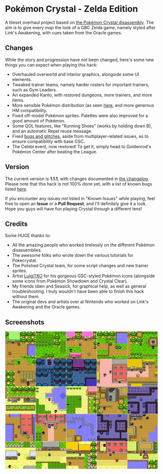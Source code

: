 # Pokémon Crystal - Zelda Edition

A tileset overhaul project based on [the Pokémon Crystal disassembly](https://github.com/pret/pokecrystal). The aim is to give every map the look of a GBC Zelda game, namely styled after Link's Awakening, with cues taken from the Oracle games.

## Changes
While the story and progression have not been changed, here's some new things you can expect when playing this hack:
* Overhauled overworld and interior graphics, alongside some UI elements.
* Tweaked trainer teams, namely harder rosters for important trainers, such as Gym Leaders.
* An expanded Kanto, with restored dungeons, more trainers, and more items.
* More sensible Pokémon distribution (as seen [here](LOCATIONS.txt), and more generous HM compatibility.
* Fixed off-model Pokémon sprites. Palettes were also improved for a good amount of Pokémon.
* Some QOL features, like "Running Shoes" (works by holding down B), and an automatic Repel reuse message.
* Fixed [bugs and glitches](https://github.com/pret/pokecrystal/blob/master/docs/bugs_and_glitches.md), aside from multiplayer-related issues, as to ensure compatibility with base GSC.
* The Celebi event, now restored! To get it, simply head to Goldenrod's Pokémon Center after beating the League.

## Version
The current version is **1.1.1**, with changes documented in [the changelog](CHANGELOG.txt). Please note that this hack is not 100% done yet, with a list of known bugs listed [here](KNOWN_ISSUES.txt).

If you encounter any issues *not* listed in "Known Issues" while playing, feel free to open an **Issue** or a **Pull Request**, and I'll definitely give it a look. Hope you guys will have fun playing Crystal through a different lens!

## Credits
Some HUGE thanks to:
* All the amazing people who worked tirelessly on the different Pokémon disassemblies.
* The awesome folks who wrote down the various tutorials for Pokecrystal.
* The Polished Crystal team, for some script changes and new trainer sprites.
* Artist [LuigiTKO](https://twitter.com/LuigiTKO) for his gorgeous GSC-styled Pokémon icons (alongside some icons from Pokémon Showdown and Crystal Clear).
* My friends Idain and Seasick, for graphical help, as well as general troubleshooting. I truly wouldn't have been able to finish this hack without them.
* The original devs and artists over at Nintendo who worked on Link's Awakening and the Oracle games.

## Screenshots
![main-collage](screenshots/main-collage.png)
